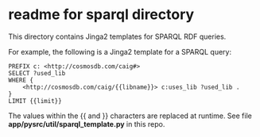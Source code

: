 # readme for sparql directory

This directory contains Jinga2 templates for SPARQL RDF queries.

For example, the following is a Jinga2 template for a SPARQL query:

```
PREFIX c: <http://cosmosdb.com/caig#> 
SELECT ?used_lib
WHERE {
    <http://cosmosdb.com/caig/{{libname}}> c:uses_lib ?used_lib .
}
LIMIT {{limit}}
```

The values within the {{ and }} characters are replaced at runtime.
See file **app/pysrc/util/sparql_template.py** in this repo.
